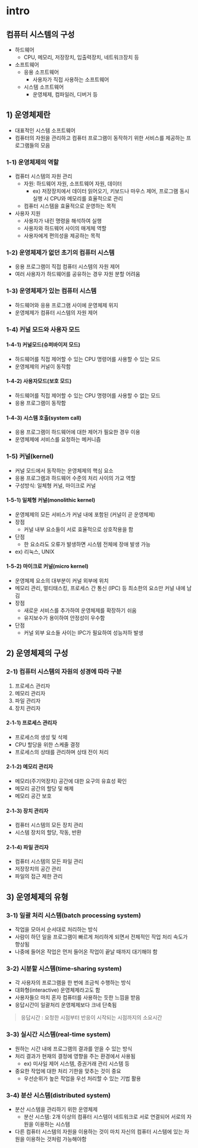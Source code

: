 # intro

## 컴퓨터 시스템의 구성

- 하드웨어
  - CPU, 메모리, 저장장치, 입출력장치, 네트워크장치 등
- 소프트웨어
  - 응용 소프트웨어
    - 사용자가 직접 사용하는 소프트웨어
  - 시스템 소프트웨어
    - 운영체제, 컴파일러, 디버거 등

## 1) 운영체제란

- 대표적인 시스템 소프트웨어
- 컴퓨터의 자원을 관리하고 컴퓨터 프로그램이 동작하기 위한 서비스를 제공하는 프로그램들의 모음

### 1-1) 운영체제의 역할

- 컴퓨터 시스템의 자원 관리
  - 자원: 하드웨어 자원, 소프트웨어 자원, 데이터
    - ex) 저장장치에서 데이터 읽어오기, 키보드나 마우스 제어, 프로그램 동시 실행 시 CPU와 메모리를 효율적으로 관리
  - 컴퓨터 시스템을 효율적으로 운영하는 목적
- 사용자 지원
  - 사용자가 내린 명령을 해석하여 실행
  - 사용자와 하드웨어 사이의 매게체 역할
  - 사용자에게 편의성을 제공하는 목적

### 1-2) 운영체제가 없던 초기의 컴퓨터 시스템

- 응용 프로그램이 직접 컴퓨터 시스템의 자원 제어
- 여러 사용자가 하드웨어를 공유하는 경우 자원 분할 어려움

### 1-3) 운영체제가 있는 컴퓨터 시스템

- 하드웨어와 응용 프로그램 사이에 운영체제 위지
- 운영체제가 컴퓨터 시스템의 자원 제어
### 1-4) 커널 모드와 사용자 모드

#### 1-4-1) 커널모드(슈퍼바이저 모드)

- 하드웨어를 직접 제어할 수 있는 CPU 명령어를 사용할 수 있는 모드
- 운영체제의 커널이 동작함

#### 1-4-2) 사용자모드(보호 모드)

- 하드웨어를 직접 제어할 수 있는 CPU 명령어를 사용할 수 없는 모드
- 응용 프로그램이 동작함

#### 1-4-3) 시스템 호출(system call)

- 응용 프로그램이 하드웨어에 대한 제어가 필요한 경우 이용
- 운영체제에 서비스를 요청하는 메커니즘


### 1-5) 커널(kernel)

- 커널 모드에서 동작하는 운영체제의 핵심 요소
- 응용 프로그램과 하드웨어 수준의 처리 사이의 가교 역할
- 구성방식: 일체형 커널, 마이크로 커널

#### 1-5-1) 일체형 커널(monolithic kernel)

- 운영체제의 모든 서비스가 커널 내에 포함된 (커널이 곧 운영체제)
- 장점
    - 커널 내부 요소들이 서로 효율적으로 상호작용을 함
- 단점
    - 한 요소라도 오류가 발생하면 시스템 전체에 장애 발생 가능
- ex) 리눅스, UNIX

#### 1-5-2) 마이크로 커널(micro kernel)

- 운영체제 요소의 대부분이 커널 외부에 위치
- 메모리 관리, 멀티태스킹, 프로세스 간 통신 (IPC) 등 최소한의 요소만 커널 내에 남김
- 장점
    - 새로운 서비스를 추가하여 운영체제를 확장하기 쉬움
    - 유지보수가 용이하여 안정성이 우수함
- 단점
    - 커널 외부 요소들 사이는 IPC가 필요하여 성능저하 발생

## 2) 운영체제의 구성

### 2-1) 컴퓨터 시스템의 자원의 성경에 따라 구분

1. 프로세스 관리자
2. 메모리 관리자
3. 파일 관리자
4. 장치 관리자

#### 2-1-1) 프로세스 관리자

- 프로세스의 생성 및 삭제
- CPU 할당을 위한 스케줄 결정
- 프로세스의 상태를 관리하며 상태 전이 처리

#### 2-1-2) 메모리 관리자

- 메모리(주기억장치) 공간에 대한 요구의 유효성 확인
- 메모리 공간의 할당 및 해제
- 메모리 공간 보호

#### 2-1-3) 장치 관리자

- 컴퓨터 시스템의 모든 장치 관리
- 시스템 장치의 할당, 작동, 반환

#### 2-1-4) 파일 관리자

- 컴퓨터 시스템의 모든 파일 관리
- 저장장치의 공간 관리
- 파일의 접근 제한 관리

## 3) 운영체제의 유형

### 3-1) 일괄 처리 시스템(batch processing system)

- 작업을 모아서 순서대로 처리하는 방식
- 사람이 하던 일을 프로그램이 빠르게 처리하게 되면서 전체적인 작업 처리 속도가 향상됨
- 나중에 들어온 작업은 먼저 들어온 작업이 끝날 때까지 대기해야 함

### 3-2) 시분할 시스템(time-sharing system)

- 각 사용자의 프로그램을 한 번에 조금씩 수행하는 방식
- 대화형(interactive) 운영체제라고도 함
- 사용자들으 마치 혼자 컴퓨터를 사용하는 듯한 느낌을 받음
- 응답시간이 일괄처리 운영체제보다 크네 단축됨

> 응답시간 : 요청한 시점부터 반응이 시작되는 시점까지의 소요시간

### 3-3) 실시간 시스템(real-time system)

- 원하는 시간 내에 프로그램의 결과를 얻을 수 있는 방식
- 처리 결과가 현재의 결정에 영향을 주는 환경에서 사용됨
  - ex) 미사일 제어 시스템, 증권거래 관리 시스템 등
- 중요한 작업에 대한 처리 기한을 맞추는 것이 중요
  - 우선순위가 높은 작업을 우선 처리할 수 있는 기법 활용

### 3-4) 분산 시스템(distributed system)

- 분산 시스템을 관리하기 위한 운영체제
  - 분산 시스템: 2개 이상의 컴퓨터 시스템이 네트워크로 서로 연결되어 서로의 자원을 이용하는 시스템
- 다른 컴퓨터 시스템의 자원을 이용하는 것이 마치 자신의 컴퓨터 시스템에 있는 자원을 이용하는 것처럼 가능해야함 